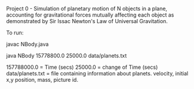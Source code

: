 Project 0 - Simulation of planetary motion of N objects in a plane, accounting for gravitational forces mutually affecting each object as demonstrated by Sir Issac Newton's Law of Universal Gravitation.

To run:

javac NBody.java

java NBody 15778800.0 25000.0 data/planets.txt


157788000.0 = Time (secs)
25000.0 = change of Time (secs)
data/planets.txt = file containing information about planets. velocity, initial x,y position, mass, picture id.

